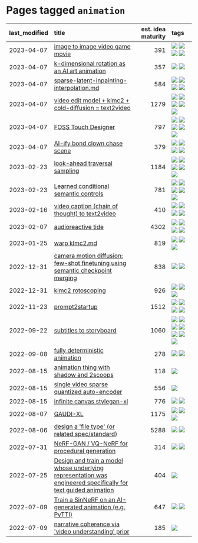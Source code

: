 # Pages tagged `animation`

|last_modified|title|est. idea maturity|tags
|:---|:---|---:|:---|
|2023-04-07|[image to image video game movie](../img2img_video_game_movie.md)|391|[![](https://img.shields.io/badge/tag-animation-b25b5)](../tags/animation.md) [![](https://img.shields.io/badge/tag-prompting-ea1833)](../tags/prompting.md) [![](https://img.shields.io/badge/tag-tooling-82d6e)](../tags/tooling.md) [![](https://img.shields.io/badge/tag-wip-48fb29)](../tags/wip.md)|
|2023-04-07|[k-dimensional rotation as an AI art animation](../kd_rotation_as_ai_art_animation.md)|357|[![](https://img.shields.io/badge/tag-animation-b25b5)](../tags/animation.md) [![](https://img.shields.io/badge/tag-experimental-12eec5)](../tags/experimental.md)|
|2023-04-07|[sparse-latent-inpainting-interpolation.md](../sparse-latent-inpainting-interpolation.md)|584|[![](https://img.shields.io/badge/tag-animation-b25b5)](../tags/animation.md) [![](https://img.shields.io/badge/tag-prompting-ea1833)](../tags/prompting.md) [![](https://img.shields.io/badge/tag-tooling-82d6e)](../tags/tooling.md) [![](https://img.shields.io/badge/tag-wip-48fb29)](../tags/wip.md)|
|2023-04-07|[video edit model + klmc2 + cold-diffusion = text2video](../video-edit-model-over-init-video.md)|1279|[![](https://img.shields.io/badge/tag-animation-b25b5)](../tags/animation.md) [![](https://img.shields.io/badge/tag-meta-e9b626)](../tags/meta.md) [![](https://img.shields.io/badge/tag-publicgood-9c3a4a)](../tags/publicgood.md) [![](https://img.shields.io/badge/tag-stability-1614f8)](../tags/stability.md) [![](https://img.shields.io/badge/tag-tooling-82d6e)](../tags/tooling.md)|
|2023-04-07|[FOSS Touch Designer](../FOSS_touch_designer.md)|797|[![](https://img.shields.io/badge/tag-alignment-35d420)](../tags/alignment.md) [![](https://img.shields.io/badge/tag-animation-b25b5)](../tags/animation.md) [![](https://img.shields.io/badge/tag-publicgood-9c3a4a)](../tags/publicgood.md) [![](https://img.shields.io/badge/tag-tooling-82d6e)](../tags/tooling.md) [![](https://img.shields.io/badge/tag-wip-48fb29)](../tags/wip.md)|
|2023-04-07|[AI-ify bond clown chase scene](../bond_clown_chase_scene.md)|379|[![](https://img.shields.io/badge/tag-animation-b25b5)](../tags/animation.md) [![](https://img.shields.io/badge/tag-experimental-12eec5)](../tags/experimental.md) [![](https://img.shields.io/badge/tag-foundation-76bb24)](../tags/foundation.md) [![](https://img.shields.io/badge/tag-wip-48fb29)](../tags/wip.md)|
|2023-02-23|[look-ahead traversal sampling](../look-ahead-traversal-sampling.md)|1184|[![](https://img.shields.io/badge/tag-MCMC-50c04b)](../tags/MCMC.md) [![](https://img.shields.io/badge/tag-animation-b25b5)](../tags/animation.md) [![](https://img.shields.io/badge/tag-control-4072a1)](../tags/control.md) [![](https://img.shields.io/badge/tag-experimental-12eec5)](../tags/experimental.md) [![](https://img.shields.io/badge/tag-image_generation-a68128)](../tags/image_generation.md)|
|2023-02-23|[Learned conditional semantic controls](../learned-conditional-semantic-controls.md)|781|[![](https://img.shields.io/badge/tag-animation-b25b5)](../tags/animation.md) [![](https://img.shields.io/badge/tag-colab-752fd7)](../tags/colab.md) [![](https://img.shields.io/badge/tag-experimental-12eec5)](../tags/experimental.md) [![](https://img.shields.io/badge/tag-prompting-ea1833)](../tags/prompting.md) [![](https://img.shields.io/badge/tag-tooling-82d6e)](../tags/tooling.md)|
|2023-02-16|[video caption (chain of thought) to text2video](../video_caption_transfer.md)|410|[![](https://img.shields.io/badge/tag-animation-b25b5)](../tags/animation.md) [![](https://img.shields.io/badge/tag-experimental-12eec5)](../tags/experimental.md) [![](https://img.shields.io/badge/tag-prompting-ea1833)](../tags/prompting.md) [![](https://img.shields.io/badge/tag-tooling-82d6e)](../tags/tooling.md)|
|2023-02-07|[audioreactive tide](../audioreactive_tide.md)|4302|[![](https://img.shields.io/badge/tag-animation-b25b5)](../tags/animation.md) [![](https://img.shields.io/badge/tag-completed-3f9741)](../tags/completed.md) [![](https://img.shields.io/badge/tag-experimental-12eec5)](../tags/experimental.md) [![](https://img.shields.io/badge/tag-publication-12f6d5)](../tags/publication.md)|
|2023-01-25|[warp klmc2.md](../warp_klmc2.md)|819|[![](https://img.shields.io/badge/tag-animation-b25b5)](../tags/animation.md) [![](https://img.shields.io/badge/tag-tooling-82d6e)](../tags/tooling.md) [![](https://img.shields.io/badge/tag-wip-48fb29)](../tags/wip.md)|
|2022-12-31|[camera motion diffusion: few-shot finetuning using semantic checkpoint merging](../residual_checkpoint_finetune_for_motion_transfer.md)|838|[![](https://img.shields.io/badge/tag-animation-b25b5)](../tags/animation.md) [![](https://img.shields.io/badge/tag-experimental-12eec5)](../tags/experimental.md)|
|2022-12-31|[klmc2 rotoscoping](../klmc2_rotoscoping.md)|926|[![](https://img.shields.io/badge/tag-animation-b25b5)](../tags/animation.md) [![](https://img.shields.io/badge/tag-experimental-12eec5)](../tags/experimental.md) [![](https://img.shields.io/badge/tag-tooling-82d6e)](../tags/tooling.md)|
|2022-11-23|[prompt2startup](../prompt2startup.md)|1512|[![](https://img.shields.io/badge/tag-animation-b25b5)](../tags/animation.md) [![](https://img.shields.io/badge/tag-experimental-12eec5)](../tags/experimental.md) [![](https://img.shields.io/badge/tag-prompting-ea1833)](../tags/prompting.md) [![](https://img.shields.io/badge/tag-tooling-82d6e)](../tags/tooling.md)|
|2022-09-22|[subtitles to storyboard](../subtitles-to-storyboard.md)|1060|[![](https://img.shields.io/badge/tag-accessibility-496a1)](../tags/accessibility.md) [![](https://img.shields.io/badge/tag-animation-b25b5)](../tags/animation.md) [![](https://img.shields.io/badge/tag-completed-3f9741)](../tags/completed.md) [![](https://img.shields.io/badge/tag-open_source-e33481)](../tags/open_source.md) [![](https://img.shields.io/badge/tag-prompting-ea1833)](../tags/prompting.md) [![](https://img.shields.io/badge/tag-tooling-82d6e)](../tags/tooling.md) [![](https://img.shields.io/badge/tag-wip-48fb29)](../tags/wip.md)|
|2022-09-08|[fully deterministic animation](../fully-deterministic-animation.md)|278|[![](https://img.shields.io/badge/tag-animation-b25b5)](../tags/animation.md) [![](https://img.shields.io/badge/tag-experimental-12eec5)](../tags/experimental.md)|
|2022-08-15|[animation thing with shadow and 2scoops](../shadow-and2scoops-animation-thing.md)|118|[![](https://img.shields.io/badge/tag-animation-b25b5)](../tags/animation.md)|
|2022-08-15|[single video sparse quantized auto-encoder](../single_video_sparse_quantized_auto-encoder.md)|556|[![](https://img.shields.io/badge/tag-animation-b25b5)](../tags/animation.md)|
|2022-08-15|[infinite canvas stylegan-xl](../infinite-canvas-stylegan-xl.md)|776|[![](https://img.shields.io/badge/tag-animation-b25b5)](../tags/animation.md) [![](https://img.shields.io/badge/tag-experimental-12eec5)](../tags/experimental.md)|
|2022-08-07|[GAUDI-XL](../gaudi-xl.md)|1175|[![](https://img.shields.io/badge/tag-animation-b25b5)](../tags/animation.md) [![](https://img.shields.io/badge/tag-experimental-12eec5)](../tags/experimental.md) [![](https://img.shields.io/badge/tag-foundation-76bb24)](../tags/foundation.md)|
|2022-08-06|[design a 'file type' (or related spec/standard)](../filetype-for-ai-art-and-animation.md)|5288|[![](https://img.shields.io/badge/tag-animation-b25b5)](../tags/animation.md) [![](https://img.shields.io/badge/tag-tooling-82d6e)](../tags/tooling.md)|
|2022-07-31|[NeRF-GAN / VQ-NeRF for procedural generation](../nerf-gan.md)|314|[![](https://img.shields.io/badge/tag-animation-b25b5)](../tags/animation.md) [![](https://img.shields.io/badge/tag-nerf-29349d)](../tags/nerf.md)|
|2022-07-25|[Design and train a model whose underlying representation was engineered specifically for text guided animation](../image-model-designed-for-clip-guided-animation.md)|404|[![](https://img.shields.io/badge/tag-animation-b25b5)](../tags/animation.md)|
|2022-07-09|[Train a SinNeRF on an AI-generated animation (e.g. PyTTI)](../train_a_SinNeRF_on_a_pytti_animation.md)|647|[![](https://img.shields.io/badge/tag-animation-b25b5)](../tags/animation.md) [![](https://img.shields.io/badge/tag-nerf-29349d)](../tags/nerf.md)|
|2022-07-09|[narrative coherence via 'video understanding' prior](../narrative_coherence_via_video_understanding_prior.md)|185|[![](https://img.shields.io/badge/tag-animation-b25b5)](../tags/animation.md)|